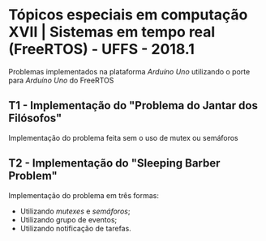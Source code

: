 # Tópicos especiais em computação XVII | Sistemas em tempo real (FreeRTOS) - UFFS - 2018.1

Problemas implementados na plataforma _Arduíno Uno_ utilizando o porte para _Arduíno Uno_ do FreeRTOS

## T1 - Implementação do "Problema do Jantar dos Filósofos" 

Implementação do problema feita sem o uso de mutex ou semáforos

## T2 - Implementação do "Sleeping Barber Problem"

Implementação do problema em três formas:

* Utilizando _mutexes_ e _semáforos_;
* Utilizando grupo de eventos;
* Utilizando notificação de tarefas.
